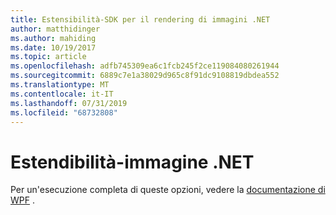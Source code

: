 ```yaml
---
title: Estensibilità-SDK per il rendering di immagini .NET
author: matthidinger
ms.author: mahiding
ms.date: 10/19/2017
ms.topic: article
ms.openlocfilehash: adfb745309ea6c1fcb245f2ce119084080261944
ms.sourcegitcommit: 6889c7e1a38029d965c8f91dc9108819dbdea552
ms.translationtype: MT
ms.contentlocale: it-IT
ms.lasthandoff: 07/31/2019
ms.locfileid: "68732808"
---
```

# <a name="extensibility---net-image"></a>Estendibilità-immagine .NET

Per un'esecuzione completa di queste opzioni, vedere la [documentazione di WPF](../net-wpf/getting-started.md) .